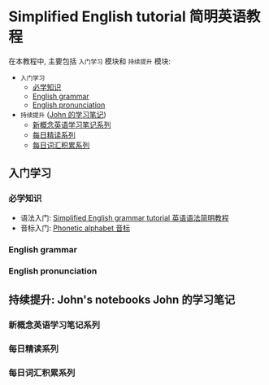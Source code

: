 # Simplified English tutorial  简明英语教程

在本教程中, 主要包括 `入门学习` 模块和 `持续提升` 模块:
- `入门学习`
    - [必学知识](#essentials)
    - [English grammar](#english-grammar)
    - [English pronunciation](#english-pronunciation)
- `持续提升` ([John 的学习笔记](#johns-notebook))
    - [新概念英语学习笔记系列](#nce-notes)
    - [每日精读系列](#reading-comprehension)
    - [每日词汇积累系列](#vocabulary-building)

## 入门学习

### <a id="essentials">必学知识</a>

- 语法入门: [Simplified English grammar tutorial 英语语法简明教程](articles/simplified-english-grammar-tutorial.md)
- 音标入门: [Phonetic alphabet 音标](articles/phonetic-alphabet.md)

### <a id="english-grammar">English grammar</a>
### <a id="english-pronunciation">English pronunciation</a>

## <a id="johns-notebook">持续提升: John's notebooks John 的学习笔记</a>

### <a id="nce-notes">新概念英语学习笔记系列</a>
### <a id="reading-comprehension">每日精读系列</a>
### <a id="vocabulary-building">每日词汇积累系列</a>
